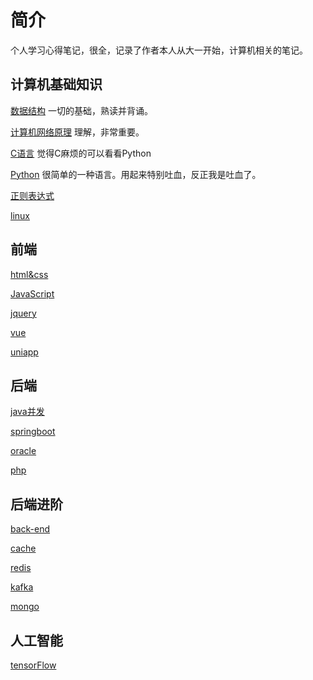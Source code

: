 # 简介

个人学习心得笔记，很全，记录了作者本人从大一开始，计算机相关的笔记。

## 计算机基础知识

[数据结构](./数据结构.md)
一切的基础，熟读并背诵。

[计算机网络原理](./计算机网络原理.md)
理解，非常重要。

[C语言](./C.md)
觉得C麻烦的可以看看Python

[Python](./Python.md)
很简单的一种语言。用起来特别吐血，反正我是吐血了。

[正则表达式](./正则表达式.md)

[linux](./Linux.md)

## 前端

[html&css](./HTML&CSS.md)

[JavaScript](./JavaScript.md)

[jquery](./JQuery.md)

[vue](./Vue.js.md)

[uniapp](./uniApp.md)

## 后端

[java并发](./JAVA并发.md)

[springboot](./SpringBoot2.md)

[oracle](./OracleDatabase.md)

[php](./php.md)

## 后端进阶

[back-end](./Back-EndDevelop.md)

[cache](./Cache.md)

[redis](./Redis.md)

[kafka](./Kafka.md)

[mongo](./MongoDB.md)

## 人工智能

[tensorFlow](./TensorFlow笔记.md)

